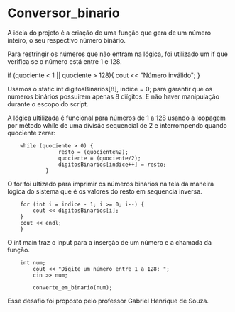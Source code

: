 # Conversor_binario
A ideia do projeto é a criação de uma função que gera de um número inteiro, o seu respectivo número binário.

Para restringir os números que não entram na lógica, foi utilizado um if que verifica se o número está entre 1 e 128.

if (quociente < 1 || quociente > 128){
        cout << "Número inválido";
    }
    
Usamos o  static int digitosBinarios[8], indice = 0; para garantir que os números binários possuirem apenas 8 diígitos. E não haver manipulação durante o escopo do script.

A lógica ultilizada é funcional para números de 1 a 128 usando a loopagem por método while de uma divisão sequencial de 2 e interrompendo quando quociente zerar:

        while (quociente > 0) {
                    resto = (quociente%2);
                    quociente = (quociente/2);
                    digitosBinarios[indice++] = resto;
                }

O for foi ultizado para imprimir os números binários na tela da maneira lógica do sistema que é os valores do resto em sequencia inversa.

        for (int i = indice - 1; i >= 0; i--) {
            cout << digitosBinarios[i];
        }
        cout << endl;
        }

O int main traz o input para a inserção de um número e a chamada da função.

        int num;
            cout << "Digite um número entre 1 a 128: ";
            cin >> num;

            converte_em_binario(num);

Esse desafio foi proposto pelo professor Gabriel Henrique de Souza.